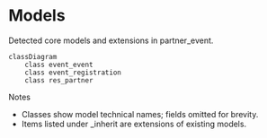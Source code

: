 # Models

Detected core models and extensions in partner_event.

```mermaid
classDiagram
    class event_event
    class event_registration
    class res_partner
```

Notes
- Classes show model technical names; fields omitted for brevity.
- Items listed under _inherit are extensions of existing models.
